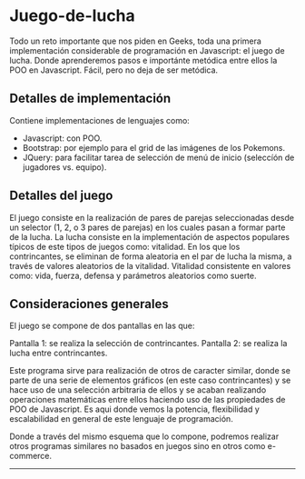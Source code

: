 # Juego-de-lucha

Todo un reto importante que nos piden en Geeks, toda una primera implementación considerable de programación en Javascript: el juego de lucha. Donde aprenderemos pasos e importánte metódica entre ellos la POO en Javascript. Fácil, pero no deja de ser metódica.

## Detalles de implementación

Contiene implementaciones de lenguajes como:

- Javascript: con POO.
- Bootstrap: por ejemplo para el grid de las imágenes de los Pokemons.
- JQuery: para facilitar tarea de selección de menú de inicio (seleccíón de jugadores vs. equipo).

## Detalles del juego

El juego consiste en la realización de pares de parejas seleccionadas desde un selector (1, 2, o 3 pares de parejas) en los cuales pasan a formar parte de la lucha. La lucha consiste en la implementación de aspectos populares típicos de este tipos de juegos como: vitalidad. En los que los contrincantes, se eliminan de forma aleatoria en el par de lucha la misma, a través de valores aleatorios de la vitalidad. Vitalidad consistente en valores como: vida, fuerza, defensa y parámetros aleatorios como suerte. 

## Consideraciones generales

El juego se compone de dos pantallas en las que:

Pantalla 1: se realiza la selección de contrincantes.
Pantalla 2: se realiza la lucha entre contrincantes.

Este programa sirve para realización de otros de caracter similar, donde se parte de una serie de elementos gráficos (en este caso contrincantes) y se hace uso de una selección arbitraria de ellos y se acaban realizando operaciones matemáticas entre ellos haciendo uso de las propiedades de POO de Javascript. Es aqui donde vemos la potencia, flexibilidad y escalabilidad en general de este lenguaje de programación. 

Donde a través del mismo esquema que lo compone, podremos realizar otros programas similares no basados en juegos sino en otros como e-commerce.
___
